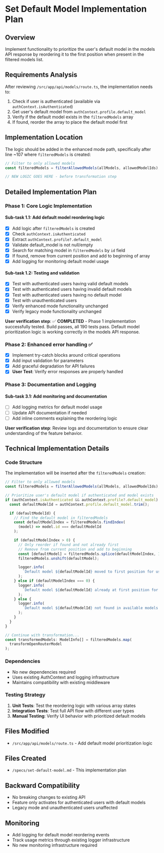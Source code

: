# Set Default Model Implementation Plan

## Overview

Implement functionality to prioritize the user's default model in the models API response by reordering it to the first position when present in the filtered models list.

## Requirements Analysis

After reviewing `/src/app/api/models/route.ts`, the implementation needs to:

1. Check if user is authenticated (available via `authContext.isAuthenticated`)
2. Get user's default model from `authContext.profile.default_model`
3. Verify if the default model exists in the `filteredModels` array
4. If found, reorder the array to place the default model first

## Implementation Location

The logic should be added in the enhanced mode path, specifically after line ~107 where `filteredModels` is created:

```typescript
// Filter to only allowed models
const filteredModels = filterAllowedModels(allModels, allowedModelIds);

// NEW LOGIC GOES HERE - before transformation step
```

## Detailed Implementation Plan

### Phase 1: Core Logic Implementation

#### Sub-task 1.1: Add default model reordering logic

- [x] Add logic after `filteredModels` is created
- [x] Check `authContext.isAuthenticated`
- [x] Extract `authContext.profile?.default_model`
- [x] Validate default_model is not null/empty
- [x] Search for matching model in `filteredModels` by `id` field
- [x] If found, remove from current position and add to beginning of array
- [x] Add logging for monitoring default model usage

#### Sub-task 1.2: Testing and validation

- [x] Test with authenticated users having valid default models
- [x] Test with authenticated users having invalid default models
- [x] Test with authenticated users having no default model
- [x] Test with unauthenticated users
- [x] Verify enhanced mode functionality unchanged
- [x] Verify legacy mode functionality unchanged

**User verification step**: ✅ **COMPLETED** - Phase 1 implementation successfully tested. Build passes, all 190 tests pass. Default model prioritization logic is working correctly in the models API response.

### Phase 2: Enhanced error handling ✅

- [x] Implement try-catch blocks around critical operations
- [x] Add input validation for parameters
- [x] Add graceful degradation for API failures
- [x] **User Test**: Verify error responses are properly handled

### Phase 3: Documentation and Logging

#### Sub-task 3.1: Add monitoring and documentation

- [ ] Add logging metrics for default model usage
- [ ] Update API documentation if needed
- [ ] Add inline comments explaining the reordering logic

**User verification step**: Review logs and documentation to ensure clear understanding of the feature behavior.

## Technical Implementation Details

### Code Structure

The implementation will be inserted after the `filteredModels` creation:

```typescript
// Filter to only allowed models
const filteredModels = filterAllowedModels(allModels, allowedModelIds);

// Prioritize user's default model if authenticated and model exists
if (authContext.isAuthenticated && authContext.profile?.default_model) {
  const defaultModelId = authContext.profile.default_model.trim();

  if (defaultModelId) {
    // Find the default model in filteredModels
    const defaultModelIndex = filteredModels.findIndex(
      (model) => model.id === defaultModelId
    );

    if (defaultModelIndex > 0) {
      // Only reorder if found and not already first
      // Remove from current position and add to beginning
      const [defaultModel] = filteredModels.splice(defaultModelIndex, 1);
      filteredModels.unshift(defaultModel);

      logger.info(
        `Default model ${defaultModelId} moved to first position for user ${authContext.user?.id}`
      );
    } else if (defaultModelIndex === 0) {
      logger.info(
        `Default model ${defaultModelId} already at first position for user ${authContext.user?.id}`
      );
    } else {
      logger.info(
        `Default model ${defaultModelId} not found in available models for user ${authContext.user?.id}`
      );
    }
  }
}

// Continue with transformation...
const transformedModels: ModelInfo[] = filteredModels.map(
  transformOpenRouterModel
);
```

### Dependencies

- No new dependencies required
- Uses existing AuthContext and logging infrastructure
- Maintains compatibility with existing middleware

### Testing Strategy

1. **Unit Tests**: Test the reordering logic with various array states
2. **Integration Tests**: Test full API flow with different user types
3. **Manual Testing**: Verify UI behavior with prioritized default models

## Files Modified

- `/src/app/api/models/route.ts` - Add default model prioritization logic

## Files Created

- `/specs/set-default-model.md` - This implementation plan

## Backward Compatibility

- No breaking changes to existing API
- Feature only activates for authenticated users with default models
- Legacy mode and unauthenticated users unaffected

## Monitoring

- Add logging for default model reordering events
- Track usage metrics through existing logger infrastructure
- No new monitoring infrastructure required
